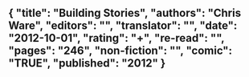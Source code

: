 {
 "title": "Building Stories",
 "authors": "Chris Ware",
 "editors": "",
 "translator": "",
 "date": "2012-10-01",
 "rating": "+",
 "re-read": "",
 "pages": "246",
 "non-fiction": "",
 "comic": "TRUE",
 "published": "2012"
}
---

